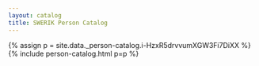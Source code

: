 ```yaml
---
layout: catalog
title: SWERIK Person Catalog
---
```

{% assign p = site.data._person-catalog.i-HzxR5drvvumXGW3Fi7DiXX %}
{% include person-catalog.html p=p %}

